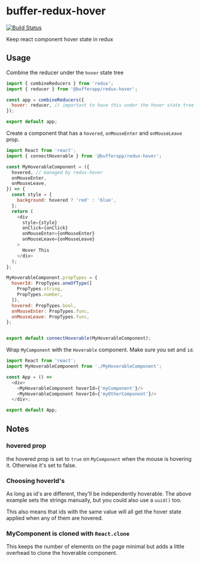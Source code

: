# buffer-redux-hover

[![Build Status](https://travis-ci.org/bufferapp/buffer-redux-hover.svg?branch=master)](https://travis-ci.org/bufferapp/buffer-redux-hover)

Keep react component hover state in redux

## Usage

Combine the reducer under the `hover` state tree

```js
import { combineReducers } from 'redux';
import { reducer } from '@bufferapp/redux-hover';

const app = combineReducers({
  hover: reducer, // important to have this under the hover state tree
});

export default app;
```

Create a component that has a `hovered`, `onMouseEnter` and `onMouseLeave` prop.

```js
import React from 'react';
import { connectHoverable } from '@bufferapp/redux-hover';

const MyHoverableComponent = ({
  hovered, // managed by redux-hover
  onMouseEnter,
  onMouseLeave,
}) => {
  const style = {
    background: hovered ? 'red' : 'blue',
  };
  return (
    <div
      style={style}
      onClick={onClick}
      onMouseEnter={onMouseEnter}
      onMouseLeave={onMouseLeave}
    >
      Hover This
    </div>
  );
};

MyHoverableComponent.propTypes = {
  hoverId: PropTypes.oneOfType([
    PropTypes.string,
    PropTypes.number,
  ]),
  hovered: PropTypes.bool,
  onMouseEnter: PropTypes.func,
  onMouseLeave: PropTypes.func,
};


export default connectHoverable(MyHoverableComponent);
```

Wrap `MyComponent` with the `Hoverable` component. Make sure you set and `id`.

```js
import React from 'react';
import MyHoverableComponent from './MyHoverableComponent';

const App = () =>
  <div>
    <MyHoverableComponent hoverId={'myComponent'}/>
    <MyHoverableComponent hoverId={'myOtherComponent'}/>
  </div>;

export default App;
```

## Notes

### hovered prop

the hovered prop is set to `true` on `MyComponent` when the mouse is hovering it. Otherwise it's set to false.

### Choosing hoverId's

As long as id's are different, they'll be independently hoverable. The above example sets the strings manually, but you could also use a `uuid()` too.

This also means that ids with the same value will all get the hover state applied when any of them are hovered.

### MyComponent is cloned with `React.clone`

This keeps the number of elements on the page minimal but adds a little overhead to clone the hoverable component.
